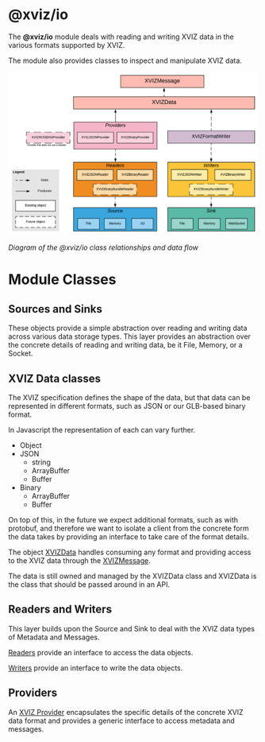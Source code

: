 # @xviz/io

The **@xviz/io** module deals with reading and writing XVIZ data in the various formats supported by
XVIZ.

The module also provides classes to inspect and manipulate XVIZ data.

![@xviz/io diagram](./images/xviz-io-block-diagram.png)

_Diagram of the @xviz/io class relationships and data flow_

# Module Classes

## Sources and Sinks

These objects provide a simple abstraction over reading and writing data across various data storage
types. This layer provides an abstraction over the concrete details of reading and writing data, be
it File, Memory, or a Socket.

## XVIZ Data classes

The XVIZ specification defines the shape of the data, but that data can be represented in different
formats, such as JSON or our GLB-based binary format.

In Javascript the representation of each can vary further.

- Object
- JSON
  - string
  - ArrayBuffer
  - Buffer
- Binary
  - ArrayBuffer
  - Buffer

On top of this, in the future we expect additional formats, such as with protobuf, and therefore we
want to isolate a client from the concrete form the data takes by providing an interface to take
care of the format details.

The object [XVIZData](/docs/api-reference/io/xviz-data.md) handles consuming any format and
providing access to the XVIZ data through the [XVIZMessage](/docs/api-reference/io/xviz-message.md).

The data is still owned and managed by the XVIZData class and XVIZData is the class that should be
passed around in an API.

## Readers and Writers

This layer builds upon the Source and Sink to deal with the XVIZ data types of Metadata and
Messages.

[Readers](/docs/api-reference/io/overview-reader.md) provide an interface to access the data
objects.

[Writers](/docs/api-reference/io/overview-writer.md) provide an interface to write the data objects.

## Providers

An [XVIZ Provider](/docs/api-reference/io/overview-provider.md) encapsulates the specific details of
the concrete XVIZ data format and provides a generic interface to access metadata and messages.
